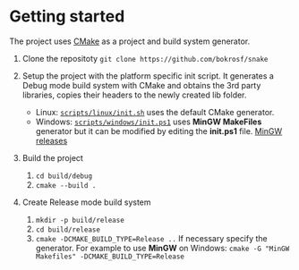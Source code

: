 # Getting started

The project uses [CMake](https://cmake.org/) as a project and build system generator.

1. Clone the repositoty ```git clone https://github.com/bokrosf/snake```

2. Setup the project with the platform specific init script. It generates a Debug mode build system with CMake and obtains the 3rd party libraries, copies their headers to the newly created lib folder.
    - Linux: [```scripts/linux/init.sh```](scripts/linux/init.sh) uses the default CMake generator.
    - Windows: [```scripts/windows/init.ps1```](scripts/windows/init.ps1) uses **MinGW MakeFiles** generator but it can be modified by editing the **init.ps1** file. [MinGW releases](https://github.com/niXman/mingw-builds-binaries/releases)

3. Build the project
   1. ```cd build/debug```
   2. ```cmake --build .```

4. Create Release mode build system
   1. ```mkdir -p build/release```
   2. ```cd build/release```
   3. ```cmake -DCMAKE_BUILD_TYPE=Release ..``` If necessary specify the generator. For example to use **MinGW** on Windows: ```cmake -G "MinGW Makefiles" -DCMAKE_BUILD_TYPE=Release```
